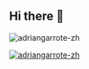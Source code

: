 ## Hi there 👋

<p align="left"> <img src="https://komarev.com/ghpvc/?username=adriangarrote-zh&label=Profile%20views&color=0e75b6&style=flat" alt="adriangarrote-zh" /> </p>

<p align="left"> <a href="https://github.com/ryo-ma/github-profile-trophy"><img src="https://github-profile-trophy.vercel.app/?username=adriangarrote-zh&theme=gruvbox" alt="adriangarrote-zh" /></a> </p>

